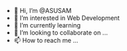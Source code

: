 - 👋 Hi, I’m @ASUSAM
- 👀 I’m interested in Web Development 
- 🌱 I’m currently learning 
- 💞️ I’m looking to collaborate on ...
- 📫 How to reach me ...

<!---
ASUSAM/ASUSAM is a ✨ special ✨ repository because its `README.md` (this file) appears on your GitHub profile.
You can click the Preview link to take a look at your changes.
--->
